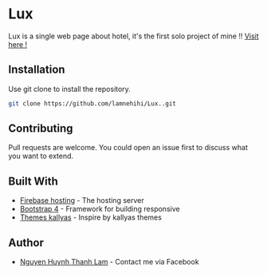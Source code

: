 # Lux
Lux is a single web page about hotel, it's the first solo project of mine !!
[Visit here !](https://luxury-vn.firebaseapp.com/)

## Installation
Use git clone to install the repository.

```bash
git clone https://github.com/lamnehihi/Lux..git
```
## Contributing
Pull requests are welcome. You could open an issue first to discuss what you want to extend.

## Built With
* [Firebase hosting](https://firebase.google.com/products/hosting) - The hosting server
* [Bootstrap 4](https://getbootstrap.com/docs/4.0/getting-started/introduction/) - Framework for building responsive
* [Themes kallyas](https://demo.kallyas.net/hotel-spa/) - Inspire by kallyas themes

## Author
* [Nguyen Huynh Thanh Lam](https://www.facebook.com/profile.php?id=100010291146187) - Contact me via Facebook
